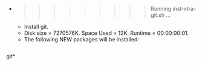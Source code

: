 * >>>>>>>>> Running inst-xtra-git.sh ...
  * Install git.
  * Disk size = 7270576K. Space Used = 12K. Runtime = 00:00:00:01.
  * The following NEW packages will be installed:
  ```bash
git*
  ```
